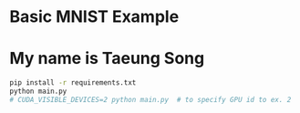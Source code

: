 # Basic MNIST Example
# My name is Taeung Song
```bash
pip install -r requirements.txt
python main.py
# CUDA_VISIBLE_DEVICES=2 python main.py  # to specify GPU id to ex. 2
```
